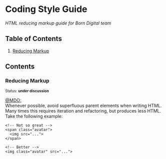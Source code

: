 # Coding Style Guide

*HTML reducing markup guide for Born Digital team*

## Table of Contents

  1. [Reducing Markup](#reducing-markup)
  
## Contents

### Reducing Markup

<sup>Status: **under discussion** </sup>

<a href="#html-reducing-markup">@MDO:</a> <br>
Whenever possible, avoid superfluous parent elements when writing HTML. <br>
Many times this requires iteration and refactoring, but produces less HTML. <br>
Take the following example:

```
<!-- Not so great -->
<span class="avatar">
  <img src="...">
</span>

<!-- Better -->
<img class="avatar" src="...">
```
